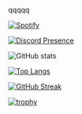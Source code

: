 qqqqq

[![Spotify](https://spotify-github-profile.vercel.app/api/view?uid=223arjkxkysohw4c6pfetcori&cover_image=true&theme=compact&show_offline=true&background_color=121212&interchange=true)](https://spotify-github-profile.vercel.app/api/view?uid=223arjkxkysohw4c6pfetcori&redirect=true)

[![Discord Presence](https://lanyard.cnrad.dev/api/450083541997584386?idleMessage=xao%20pescao.&hideProfile=false&hideBadges=false&hideTimestamp=false&hideStatus=true&hideDiscrim=true)](https://discord.com/users/450083541997584386)

![GitHub stats](https://github-readme-stats.vercel.app/api?username=krzzlpzz&count_private=true&show_icons=true&theme=apprentice)

[![Top Langs](https://github-readme-stats.vercel.app/api/top-langs/?username=krzzlpzz&hide_progress=false&layout=compact&theme=apprentice)](https://github.com/anuraghazra/github-readme-stats)

[![GitHub Streak](https://github-readme-streak-stats.herokuapp.com?user=krzzlpzz&theme=highcontrast&hide_border=true&locale=es&fire=EB5454)](https://git.io/streak-stats)

[![trophy](https://github-profile-trophy.vercel.app/?username=krzzlpzz&theme=tokyonight)](https://github.com/ryo-ma/github-profile-trophy)
